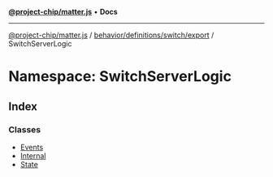 [**@project-chip/matter.js**](../../../../../../README.md) • **Docs**

***

[@project-chip/matter.js](../../../../../../modules.md) / [behavior/definitions/switch/export](../../README.md) / SwitchServerLogic

# Namespace: SwitchServerLogic

## Index

### Classes

- [Events](classes/Events.md)
- [Internal](classes/Internal.md)
- [State](classes/State.md)

